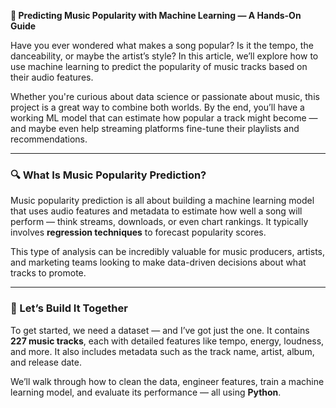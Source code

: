 **🎵 Predicting Music Popularity with Machine Learning — A Hands-On Guide**

Have you ever wondered what makes a song popular? Is it the tempo, the danceability, or maybe the artist’s style? In this article, we’ll explore how to use machine learning to predict the popularity of music tracks based on their audio features.

Whether you're curious about data science or passionate about music, this project is a great way to combine both worlds. By the end, you’ll have a working ML model that can estimate how popular a track might become — and maybe even help streaming platforms fine-tune their playlists and recommendations.

---

### 🔍 What Is Music Popularity Prediction?

Music popularity prediction is all about building a machine learning model that uses audio features and metadata to estimate how well a song will perform — think streams, downloads, or even chart rankings. It typically involves **regression techniques** to forecast popularity scores.

This type of analysis can be incredibly valuable for music producers, artists, and marketing teams looking to make data-driven decisions about what tracks to promote.

---

### 🧠 Let’s Build It Together

To get started, we need a dataset — and I’ve got just the one. It contains **227 music tracks**, each with detailed features like tempo, energy, loudness, and more. It also includes metadata such as the track name, artist, album, and release date.

We’ll walk through how to clean the data, engineer features, train a machine learning model, and evaluate its performance — all using **Python**.
